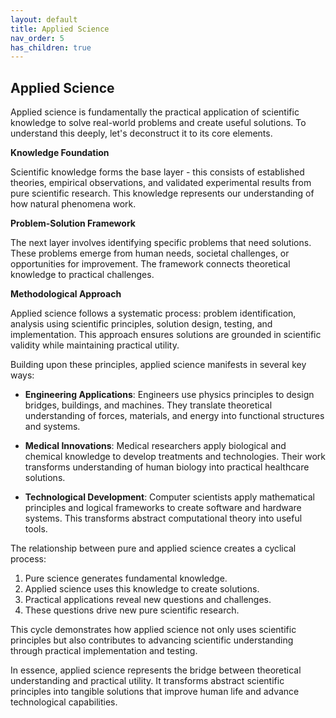 ```yaml
---
layout: default
title: Applied Science
nav_order: 5
has_children: true
---
```

## Applied Science

Applied science is fundamentally the practical application of scientific knowledge to solve real-world problems and create useful solutions. To understand this deeply, let's deconstruct it to its core elements.

**Knowledge Foundation**

Scientific knowledge forms the base layer - this consists of established theories, empirical observations, and validated experimental results from pure scientific research. This knowledge represents our understanding of how natural phenomena work.

**Problem-Solution Framework**

The next layer involves identifying specific problems that need solutions. These problems emerge from human needs, societal challenges, or opportunities for improvement. The framework connects theoretical knowledge to practical challenges.

**Methodological Approach**

Applied science follows a systematic process: problem identification, analysis using scientific principles, solution design, testing, and implementation. This approach ensures solutions are grounded in scientific validity while maintaining practical utility.

Building upon these principles, applied science manifests in several key ways:

- **Engineering Applications**: Engineers use physics principles to design bridges, buildings, and machines. They translate theoretical understanding of forces, materials, and energy into functional structures and systems.

- **Medical Innovations**: Medical researchers apply biological and chemical knowledge to develop treatments and technologies. Their work transforms understanding of human biology into practical healthcare solutions.

- **Technological Development**: Computer scientists apply mathematical principles and logical frameworks to create software and hardware systems. This transforms abstract computational theory into useful tools.

The relationship between pure and applied science creates a cyclical process:

1. Pure science generates fundamental knowledge.
2. Applied science uses this knowledge to create solutions.
3. Practical applications reveal new questions and challenges.
4. These questions drive new pure scientific research.

This cycle demonstrates how applied science not only uses scientific principles but also contributes to advancing scientific understanding through practical implementation and testing.

In essence, applied science represents the bridge between theoretical understanding and practical utility. It transforms abstract scientific principles into tangible solutions that improve human life and advance technological capabilities.
